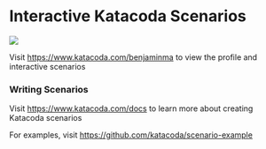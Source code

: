 # Interactive Katacoda Scenarios

[![](http://shields.katacoda.com/katacoda/benjaminma/count.svg)](https://www.katacoda.com/benjaminma "Get your profile on Katacoda.com")

Visit https://www.katacoda.com/benjaminma to view the profile and interactive scenarios

### Writing Scenarios
Visit https://www.katacoda.com/docs to learn more about creating Katacoda scenarios

For examples, visit https://github.com/katacoda/scenario-example
